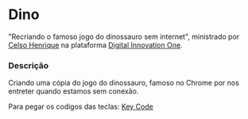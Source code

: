 # Dino 
"Recriando o famoso jogo do dinossauro sem internet", ministrado por [Celso Henrique] na plataforma [Digital Innovation One].

### Descrição
Criando uma cópia do jogo do dinossauro, famoso no Chrome por nos entreter quando estamos sem conexão. 

Para pegar os codigos das teclas: [Key Code]

[//]:()

[Digital Innovation One]:<https://digitalinnovation.one>
[Celso Henrique]:<https://github.com/celso-henrique>
[Key Code]:<https://keycode.info/>